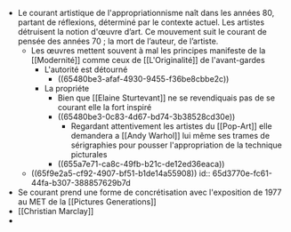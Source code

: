 - Le courant artistique de l'appropriationnisme naît dans les années 80, partant de réflexions, déterminé par le contexte actuel. Les artistes détruisent la notion d'œuvre d’art. Ce mouvement suit le courant de pensée des années 70 ; la mort de l’auteur, de l’artiste.
	- Les œuvres mettent souvent à mal les principes manifeste de la [[Modernité]] comme ceux de [[L'Originalité]] de l'avant-gardes
		- L'autorité est détourné
			- ((65480be3-afaf-4930-9455-f36be8cbbe2c))
		- La propriéte
			- Bien que [[Elaine Sturtevant]] ne se revendiquais pas de se courant elle la fort inspiré
			- ((65480be3-0c83-4d67-bd74-3b38528cd30e))
				- Regardant attentivement les artistes du [[Pop-Art]] elle demandera a [[Andy Warhol]] lui même ses trames de sérigraphies pour pousser l'appropriation de la technique picturales
			- ((655a7e71-ca8c-49fb-b21c-de12ed36eaca))
	- ((65f9e2a5-cf92-4907-bf51-b1de14a55908))
	  id:: 65d3770e-fc61-44fa-b307-388857629b7d
- Se courant prend une forme de concrétisation avec l'exposition de 1977 au MET de la [[Pictures Generations]]
- [[Christian Marclay]]
-
